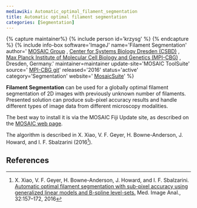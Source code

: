 ```yaml
---
mediawiki: Automatic_optimal_filament_segmentation
title: Automatic optimal filament segmentation
categories: [Segmentation]
---
```



{% capture maintainer%}
{% include person id='krzysg' %}
{% endcapture %}
{% include info-box software='ImageJ' name='Filament Segmentation' author=' [MOSAIC Group](http://mosaic.mpi-cbg.de/) , [Center for Systems Biology Dresden (CSBD)](http://www.mpg-sysbio.de) , [Max Planck Institute of Molecular Cell Biology and Genetics (MPI-CBG)](http://www.mpi-cbg.de/research/research-groups/ivo-sbalzarini.html) , Dresden, Germany.' maintainer=maintainer update-site='MOSAIC ToolSuite' source=' [MPI-CBG git](https://git.mpi-cbg.de/mosaic/MosaicSuite)' released='2016' status='active' category='Segmentation' website=' [MosaicSuite](http://mosaic.mpi-cbg.de/?q=downloads/imageJ)' %}

**Filament Segmentation** can be used for a globally optimal filament segmentation of 2D images with previously unknown number of filaments. Presented solution can produce sub-pixel accuracy results and handle different types of image data from different microscopy modalities.

The best way to install it is via the MOSAIC Fiji Update site, as described on the [MOSAIC web page](http://mosaic.mpi-cbg.de/?q=downloads/imageJ).

The algorithm is described in X. Xiao, V. F. Geyer, H. Bowne-Anderson, J. Howard, and I. F. Sbalzarini (2016[^1]).

## References

[^1]: X. Xiao, V. F. Geyer, H. Bowne-Anderson, J. Howard, and I. F. Sbalzarini. [Automatic optimal filament segmentation with sub-pixel accuracy using generalized linear models and B-spline level-sets.](http://mosaic.mpi-cbg.de/docs/Xiao2016.pdf) Med. Image Anal., 32:157–172, 2016
